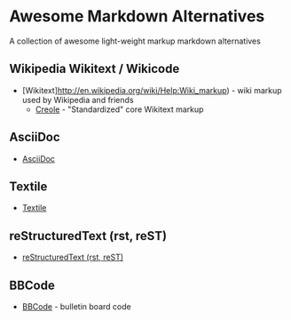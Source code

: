 # Awesome Markdown Alternatives

A collection of awesome light-weight markup markdown alternatives 

## Wikipedia Wikitext / Wikicode

- [Wikitext]http://en.wikipedia.org/wiki/Help:Wiki_markup) - wiki markup used by Wikipedia and friends
  - [Creole](http://en.wikipedia.org/wiki/Creole_(markup))  - "Standardized" core Wikitext markup

## AsciiDoc

- [AsciiDoc](http://en.wikipedia.org/wiki/AsciiDoc)

## Textile

- [Textile](http://en.wikipedia.org/wiki/Textile_(markup_language))

## reStructuredText (rst, reST)

- [reStructuredText (rst, reST)](http://en.wikipedia.org/wiki/ReStructuredText)

## BBCode

- [BBCode](http://en.wikipedia.org/wiki/BBCode) - bulletin board code





